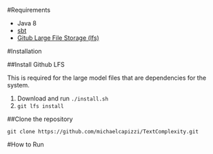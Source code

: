 #Requirements

- Java 8
- [sbt](http://www.scala-sbt.org/download.html)
- [Gitub Large File Storage (lfs)](https://git-lfs.github.com/)

#Installation

##Install Github LFS

This is required for the large model files that are dependencies for the system.

1. Download and run `./install.sh`
2. `git lfs install`

##Clone the repository
```
git clone https://github.com/michaelcapizzi/TextComplexity.git
```


#How to Run

